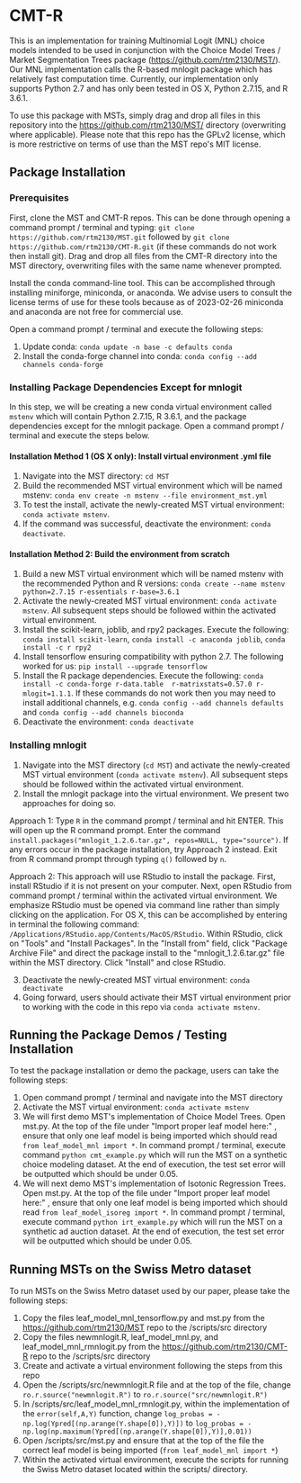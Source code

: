 # CMT-R

This is an implementation for training Multinomial Logit (MNL) choice models intended to be used in conjunction with the Choice Model Trees / Market Segmentation Trees package (https://github.com/rtm2130/MST/). Our MNL implementation calls the R-based mnlogit package which has relatively fast computation time. Currently, our implementation only supports Python 2.7 and has only been tested in OS X, Python 2.7.15, and R 3.6.1.

To use this package with MSTs, simply drag and drop all files in this repository into the https://github.com/rtm2130/MST/ directory (overwriting where applicable). Please note that this repo has the GPLv2 license, which is more restrictive on terms of use than the MST repo's MIT license. 

## Package Installation

### Prerequisites

First, clone the MST and CMT-R repos. This can be done through opening a command prompt / terminal and typing: `git clone https://github.com/rtm2130/MST.git` followed by `git clone https://github.com/rtm2130/CMT-R.git` (if these commands do not work then install git). Drag and drop all files from the CMT-R directory into the MST directory, overwriting files with the same name whenever prompted.

Install the conda command-line tool. This can be accomplished through installing miniforge, miniconda, or anaconda. We advise users to consult the license terms of use for these tools because as of 2023-02-26 miniconda and anaconda are not free for commercial use.

Open a command prompt / terminal and execute the following steps:
1. Update conda: `conda update -n base -c defaults conda`
2. Install the conda-forge channel into conda: `conda config --add channels conda-forge`

### Installing Package Dependencies Except for mnlogit

In this step, we will be creating a new conda virtual environment called `mstenv` which will contain Python 2.7.15, R 3.6.1, and the package dependencies except for the mnlogit package. Open a command prompt / terminal and execute the steps below.

#### Installation Method 1 (OS X only): Install virtual environment .yml file

1. Navigate into the MST directory: `cd MST`
2. Build the recommended MST virtual environment which will be named mstenv: `conda env create -n mstenv --file environment_mst.yml`
3. To test the install, activate the newly-created MST virtual environment: `conda activate mstenv`.
4. If the command was successful, deactivate the environment: `conda deactivate`. 

#### Installation Method 2: Build the environment from scratch

1. Build a new MST virtual environment which will be named mstenv with the recommended Python and R versions: `conda create --name mstenv python=2.7.15 r-essentials r-base=3.6.1`
2. Activate the newly-created MST virtual environment: `conda activate mstenv`. All subsequent steps should be followed within the activated virtual environment. 
3. Install the scikit-learn, joblib, and rpy2 packages. Execute the following: `conda install scikit-learn`, `conda install -c anaconda joblib`, `conda install -c r rpy2`
4. Install tensorflow ensuring compatibility with python 2.7. The following worked for us: `pip install --upgrade tensorflow`
5. Install the R package dependencies. Execute the following: `conda install -c conda-forge r-data.table  r-matrixstats=0.57.0 r-mlogit=1.1.1`. If these commands do not work then you may need to install additional channels, e.g. `conda config --add channels defaults` and `conda config --add channels bioconda`
6. Deactivate the environment: `conda deactivate`

### Installing mnlogit

1. Navigate into the MST directory (`cd MST`) and activate the newly-created MST virtual environment (`conda activate mstenv`). All subsequent steps should be followed within the activated virtual environment.
2. Install the mnlogit package into the virtual environment. We present two approaches for doing so.

Approach 1: Type `R` in the command prompt / terminal and hit ENTER. This will open up the R command prompt. Enter the command `install.packages("mnlogit_1.2.6.tar.gz", repos=NULL, type="source")`. If any errors occur in the package installation, try Approach 2 instead. Exit from R command prompt through typing `q()` followed by `n`.

Approach 2: This approach will use RStudio to install the package. First, install RStudio if it is not present on your computer. Next, open RStudio from command prompt / terminal within the activated virtual environment. We emphasize RStudio must be opened via command line rather than simply clicking on the application. For OS X, this can be accomplished by entering in terminal the following command: `/Applications/RStudio.app/Contents/MacOS/RStudio`. Within RStudio, click on "Tools" and "Install Packages". In the "Install from" field, click "Package Archive File" and direct the package install to the "mnlogit_1.2.6.tar.gz" file within the MST directory. Click "Install" and close RStudio.

3. Deactivate the newly-created MST virtual environment: `conda deactivate`
4. Going forward, users should activate their MST virtual environment prior to working with the code in this repo via `conda activate mstenv`.

## Running the Package Demos / Testing Installation

To test the package installation or demo the package, users can take the following steps:
1. Open command prompt / terminal and navigate into the MST directory
2. Activate the MST virtual environment: `conda activate mstenv`
3. We will first demo MST's implementation of Choice Model Trees. Open mst.py. At the top of the file under "Import proper leaf model here:" , ensure that only one leaf model is being imported which should read `from leaf_model_mnl import *`. In command prompt / terminal, execute command `python cmt_example.py` which will run the MST on a synthetic choice modeling dataset. At the end of execution, the test set error will be outputted which should be under 0.05.
5. We will next demo MST's implementation of Isotonic Regression Trees. Open mst.py. At the top of the file under "Import proper leaf model here:" , ensure that only one leaf model is being imported which should read `from leaf_model_isoreg import *`. In command prompt / terminal, execute command `python irt_example.py` which will run the MST on a synthetic ad auction dataset. At the end of execution, the test set error will be outputted which should be under 0.05.

## Running MSTs on the Swiss Metro dataset
To run MSTs on the Swiss Metro dataset used by our paper, please take the following steps:
1. Copy the files leaf_model_mnl_tensorflow.py and mst.py from the https://github.com/rtm2130/MST repo to the /scripts/src directory
2. Copy the files newmnlogit.R, leaf_model_mnl.py, and leaf_model_mnl_rmnlogit.py from the https://github.com/rtm2130/CMT-R repo to the /scripts/src directory
3. Create and activate a virtual environment following the steps from this repo
4. Open the /scripts/src/newmnlogit.R file and at the top of the file, change `ro.r.source("newmnlogit.R")` to `ro.r.source("src/newmnlogit.R")`
5. In /scripts/src/leaf_model_mnl_rmnlogit.py, within the implementation of the `error(self,A,Y)` function, change `log_probas = -np.log(Ypred[(np.arange(Y.shape[0]),Y)])` to `log_probas = -np.log(np.maximum(Ypred[(np.arange(Y.shape[0]),Y)],0.01))`
6. Open /scripts/src/mst.py and ensure that at the top of the file the correct leaf model is being imported (`from leaf_model_mnl import *`)
7. Within the activated virtual environment, execute the scripts for running the Swiss Metro dataset located within the scripts/ directory.
